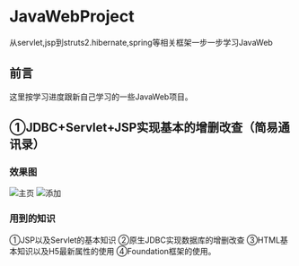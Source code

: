 # JavaWebProject
从servlet,jsp到struts2.hibernate,spring等相关框架一步一步学习JavaWeb
## 前言  
这里按学习进度跟新自己学习的一些JavaWeb项目。
## ①JDBC+Servlet+JSP实现基本的增删改查（简易通讯录）                                                                                                     
### 效果图
![主页](https://github.com/Snailclimb/JavaWebProject/blob/master/Images/%E9%80%9A%E8%AE%AF%E5%BD%95%E4%B8%BB%E9%A1%B5.png)
![添加](https://github.com/Snailclimb/JavaWebProject/blob/master/Images/%E9%80%9A%E8%AE%AF%E5%BD%95%E6%B7%BB%E5%8A%A0%E9%A1%B5%E9%9D%A2.png)
### 用到的知识
①JSP以及Servlet的基本知识
②原生JDBC实现数据库的增删改查
③HTML基本知识以及H5最新属性的使用
④Foundation框架的使用。
